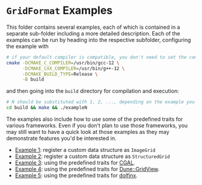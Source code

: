 <!-- SPDX-FileCopyrightText: 2022 Dennis Gläser <dennis.glaeser@iws.uni-stuttgart.de> -->
<!-- SPDX-License-Identifier: GPL-3.0-or-later -->

# `GridFormat` Examples

This folder contains several examples, each of which is contained in a separate sub-folder including a more detailed description.
Each of the examples can be run by heading into the respective subfolder, configuring the example with

```bash
# if your default compiler is compatible, you don't need to set the compiler paths
cmake -DCMAKE_C_COMPILER=/usr/bin/gcc-12 \
      -DCMAKE_CXX_COMPILER=/usr/bin/g++-12 \
      -DCMAKE_BUILD_TYPE=Release \
      -B build
```

and then going into the `build` directory for compilation and execution:

```bash
# N should be substituted with 1, 2, ..., depending on the example you want to run
cd build && make && ./exampleN
```

The examples also include how to use some of the predefined traits for various frameworks. Even if you don't plan to
use those frameworks, you may still want to have a quick look at those examples as they may demonstrate features you'd
be interested in.

- [Example 1](./example1): register a custom data structure as `ImageGrid`
- [Example 2](./example2): register a custom data structure as `StructuredGrid`
- [Example 3](./example3): using the predefined traits for [CGAL](https://www.cgal.org/).
- [Example 4](./example4): using the predefined traits for [Dune::GridView](https://dune-project.org/).
- [Example 5](./example5): using the predefined traits for [dolfinx](https://github.com/FEniCS/dolfinx).
